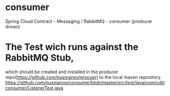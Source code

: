 # consumer
Spring Cloud Contract - Messaging / RabbitMQ - consumer (producer driven)


# The Test wich runs against the RabbitMQ Stub,
which should be created and installed in the producer repo(https://github.com/nusmanov/procuer) to the local maven repository.
https://github.com/nusmanov/consumer/blob/master/src/test/java/com/cdt/consumer/ListenerTest.java
